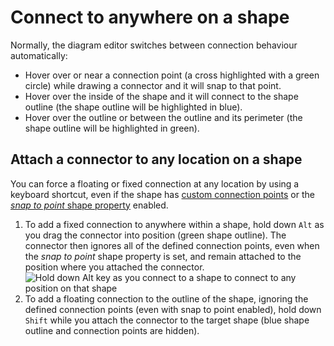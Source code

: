 # Connect to anywhere on a shape

Normally, the diagram editor switches between connection behaviour automatically:

- Hover over or near a connection point (a cross highlighted with a green circle) while drawing a connector and it will snap to that point.
- Hover over the inside of the shape and it will connect to the shape outline (the shape outline will be highlighted in blue).
- Hover over the outline or between the outline and its perimeter (the shape outline will be highlighted in green).

## Attach a connector to any location on a shape

You can force a floating or fixed connection at any location by using a keyboard shortcut, even if the shape has [custom connection points](https://www.diagrams.net/doc/faq/shape-connection-points-customise.html) or the [*snap to point* shape property](https://www.diagrams.net/doc/faq/snap-to-point.html) enabled.

1. To add a fixed connection to anywhere within a shape, hold down `Alt` as you drag the connector into position (green shape outline).
   The connector then ignores all of the defined connection points, even when the *snap to point* shape property is set, and remain attached to the position where you attached the connector.
   ![Hold down Alt key as you connect to a shape to connect to any position on that shape](https://www.diagrams.net/assets/img/blog/connect-to-shapes-anywhere.gif)
2. To add a floating connection to the outline of the shape, ignoring the defined connection points (even with snap to point enabled), hold down `Shift` while you attach the connector to the target shape (blue shape outline and connection points are hidden).